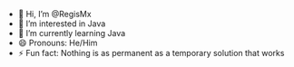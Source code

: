 - 👋 Hi, I’m @RegisMx
- 👀 I’m interested in Java
- 🌱 I’m currently learning Java
- 😄 Pronouns: He/Him
- ⚡ Fun fact: Nothing is as permanent as a temporary solution that works

<!---
RegisMx/RegisMx is a ✨ special ✨ repository because its `README.md` (this file) appears on your GitHub profile.
You can click the Preview link to take a look at your changes.
--->
